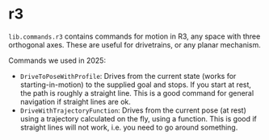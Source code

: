# r3

`lib.commands.r3` contains commands for motion in R3, any space
with three orthogonal axes.  These are useful for drivetrains,
or any planar mechanism.

Commands we used in 2025:

* `DriveToPoseWithProfile`: Drives from the current state (works for starting-in-motion) to the supplied goal and stops.  If you start at rest, the path is roughly a straight line.  This is a good command for general navigation if straight lines are ok.
* `DriveWithTrajectoryFunction`: Drives from the current pose (at rest) using a trajectory calculated on the fly, using a function.  This is good if straight lines will not work, i.e. you need to go around something.